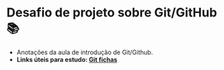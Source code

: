 # Desafio de projeto sobre  Git/GitHub :books:
- Anotações da aula de introdução de Git/Github.
- **Links úteis para estudo: [Git fichas](https://gitfichas.com/)**
